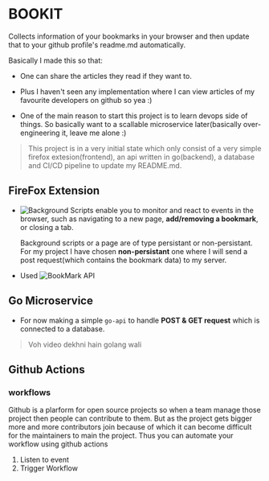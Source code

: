 # BOOKIT

Collects information of your bookmarks in your browser and then update that to your github profile's readme.md automatically. 

Basically I made this so that:
- One can share the articles they read if they want to.

- Plus I haven't seen any implementation where I can view articles of my favourite developers on github so yea :) 

- One of the main reason to start this project is to learn devops side of things. So basically want to a scallable microservice later(basically over-engineering it, leave me alone :) 

> This project is in a very initial state which only consist of a very simple firefox extesion(frontend), an api written in go(backend), a database and CI/CD pipeline to update my README.md. 

## FireFox Extension

- ![Background Scripts](https://developer.mozilla.org/en-US/docs/Mozilla/Add-ons/WebExtensions/Background_scripts) enable you to monitor and react to events in the browser, such as navigating to a new page, **add/removing a bookmark**, or closing a tab.

    Background scripts or a page are of type persistant or non-persistant. For my project I have chosen **non-persistant** one where I will send a post request(which contains the bookmark data) to my server.

- Used ![BookMark API]()

## Go Microservice

- For now making a simple `go-api` to handle **POST & GET request** which is connected to a database. 

> Voh video dekhni hain golang wali

## Github Actions

### workflows
Github is a plarform for open source projects so when a team manage those project then people can contribute to them. But as the project gets bigger more and more contributors join because of which it can become difficult for the maintainers to main the project. Thus you can automate your workflow using github actions

1. Listen to event
2. Trigger Workflow
